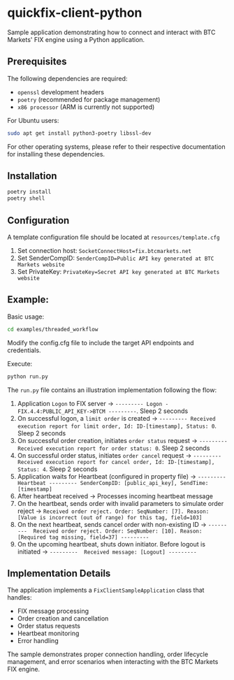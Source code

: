 # quickfix-client-python

Sample application demonstrating how to connect and interact with BTC Markets' FIX engine using a Python application.

## Prerequisites

The following dependencies are required:

- `openssl` development headers
- `poetry` (recommended for package management)
- `x86 processor` (ARM is currently not supported)

For Ubuntu users:

```bash
sudo apt get install python3-poetry libssl-dev
```

For other operating systems, please refer to their respective documentation for installing these dependencies.

## Installation

```bash
poetry install
poetry shell
```

## Configuration

A template configuration file should be located at `resources/template.cfg`

1. Set connection host: `SocketConnectHost=fix.btcmarkets.net`
2. Set SenderCompID: `SenderCompID=Public API key generated at BTC Markets website`
3. Set PrivateKey: `PrivateKey=Secret API key generated at BTC Markets website`

## Example:

Basic usage:

```bash
cd examples/threaded_workflow
```

Modify the config.cfg file to include the target API endpoints and credentials.

Execute:

```bash
python run.py
```

The `run.py` file contains an illustration implementation following the flow:

1. Application `Logon` to FIX server -> `--------- Logon -FIX.4.4:PUBLIC_API_KEY->BTCM ---------`. Sleep 2 seconds
2. On successful logon, a `limit order` is created -> `--------- Received execution report for limit order, Id: ID-[timestamp], Status: 0`. Sleep 2 seconds
3. On successful order creation, initiates `order status` request -> `--------- Received execution report for order status: 0`. Sleep 2 seconds
4. On successful order status, initiates `order cancel` request -> `--------- Received execution report for cancel order, Id: ID-[timestamp], Status: 4`. Sleep 2 seconds
5. Application waits for Heartbeat (configured in property file) -> `--------- Heartbeat --------- SenderCompID: [public_api_key], SendTime: [timestamp]`
6. After heartbeat received -> Processes incoming heartbeat message
7. On the heartbeat, sends order with invalid parameters to simulate order reject -> `Received order reject. Order: SeqNumber: [7]. Reason: [Value is incorrect (out of range) for this tag, field=103]`
8. On the next heartbeat, sends cancel order with non-existing ID -> `---------  Received order reject. Order: SeqNumber: [10]. Reason: [Required tag missing, field=37] ---------`
9. On the upcoming heartbeat, shuts down initiator. Before logout is initiated -> `---------  Received message: [Logout] ---------`

## Implementation Details

The application implements a `FixClientSampleApplication` class that handles:

- FIX message processing
- Order creation and cancellation
- Order status requests
- Heartbeat monitoring
- Error handling

The sample demonstrates proper connection handling, order lifecycle management, and error scenarios when interacting with the BTC Markets FIX engine.
